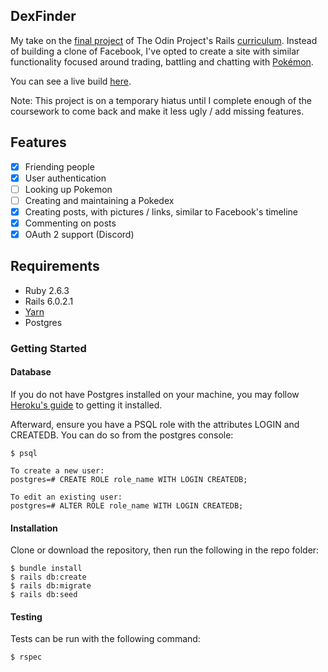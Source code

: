 ## DexFinder

My take on the [final project](https://www.theodinproject.com/courses/ruby-on-rails/lessons/final-project) of The Odin
Project's Rails [curriculum](https://www.theodinproject.com/courses/ruby-on-rails). Instead of building a clone of
Facebook, I've opted to create a site with similar functionality focused around trading, battling and chatting with
[Pokémon](https://en.wikipedia.org/wiki/Pok%C3%A9mon).

You can see a live build <a href="https://stark-anchorage-88765.herokuapp.com/">here</a>.

Note: This project is on a temporary hiatus until I complete enough of the coursework 
to come back and make it less ugly / add missing features.


## Features
- [x] Friending people
- [x] User authentication
- [ ] Looking up Pokemon
- [ ] Creating and maintaining a Pokedex
- [x] Creating posts, with pictures / links, similar to Facebook's timeline
- [x] Commenting on posts
- [x] OAuth 2 support (Discord)

## Requirements
* Ruby 2.6.3
* Rails 6.0.2.1
* [Yarn](https://yarnpkg.com)
* Postgres

### Getting Started
#### Database
If you do not have Postgres installed on your machine, you may follow 
[Heroku's guide](https://devcenter.heroku.com/articles/heroku-postgresql#local-setup) to getting it installed.

Afterward, ensure you have a PSQL role with the attributes LOGIN and CREATEDB. You can do so from the postgres console:
```
$ psql

To create a new user:
postgres=# CREATE ROLE role_name WITH LOGIN CREATEDB;

To edit an existing user:
postgres=# ALTER ROLE role_name WITH LOGIN CREATEDB;
```

#### Installation
Clone or download the repository, then run the following in the repo folder:
```
$ bundle install
$ rails db:create
$ rails db:migrate
$ rails db:seed
```

#### Testing
Tests can be run with the following command:
```
$ rspec
```
